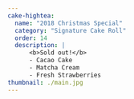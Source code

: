 ```yaml
---
cake-hightea:
  name: "2018 Christmas Special"
  category: "Signature Cake Roll"
  order: 14
  description: |
      <b>Sold out!</b>
      - Cacao Cake
      - Matcha Cream
      - Fresh Strawberries
thumbnail: ./main.jpg
---
```

